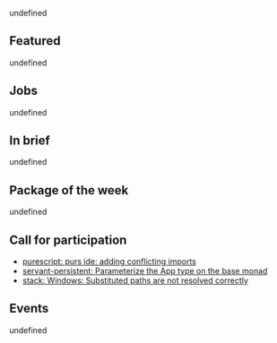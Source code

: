 <!-- 2017-09-21 -->

undefined

## Featured

undefined

## Jobs

undefined

## In brief

undefined

## Package of the week
undefined

## Call for participation

-   [purescript: purs ide: adding conflicting imports](https://github.com/purescript/purescript/issues/3083)
-   [servant-persistent: Parameterize the App type on the base monad](https://github.com/parsonsmatt/servant-persistent/issues/18)
-   [stack: Windows: Substituted paths are not resolved correctly](https://github.com/commercialhaskell/stack/issues/3442)

## Events

undefined

